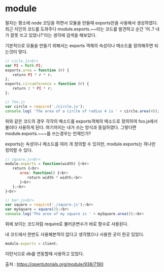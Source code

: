 # module

필자는 평소에 node 코딩을 하면서 모듈을 만들때 exports만을 사용해서 생성하였다.<br>
최근 지인의 코드를 도와주다 module.exports.~~라는 코드를 발견하고 순간 '어..? 내가 잘못 쓰고 있었나?'라는 생각에 검색을 해보았다.

기본적으로 모듈을 만들기 위해서는 exports 객체의 속성이나 메소드를 정의해주면 되는것이 맞다.
```javascript
// cicle.js<br>
var PI = Math.PI;
exports.area = function (r) {
　　return PI * r * r;
};
exports.circumference = function (r) {
　　return 2 * PI * r;
};
```

```javascript
// foo.js
var circle = require('./circle.js');
console.log( 'The area of a circle of radius 4 is ' + circle.area(4));    
```

위와 같은 코드의 경우 각각의 메소드를 exports객체의 메소드로 정의하여 foo.js에서 불러다 사용하게 된다. 여기까지는 내가 쓰는 방식과 동일하였다. 그렇다면 module.exports.~~~를 쓰는경우는 언제인가?

exports는 속성이나 메소드를 여러 개 정의할 수 있지만, module.exports는 하나만 정의할 수 있다.

```javascript
// square.js<br>
module.exports = function(width) {<br>
　　return {<br>
　　　　area: function() {<br>
　　　　　　return width * width;<br>
　　　　}<br>
　　};<br>
}<br>
```

```javascript
// bar.js<br>
var square = require('./square.js');<br>
var mySquare = square(2);<br>
console.log('The area of my square is ' + mySquare.area());<br>
```

위에 보이는 코드처럼 require로 불러온변수가 바로 함수로 사용된다.

내 코드에서 한번도 사용해본적이 없다고 생각했으나 사용한 곳이 한곳 있었다.

```javascript
module.exports = client;
```

이런식으로 db를 연동할때 사용하고 있었다.

출처 : https://opentutorials.org/module/938/7190